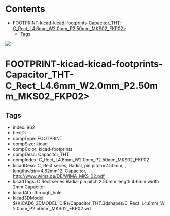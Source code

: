 



Contents
========

* [FOOTPRINT-kicad-kicad-footprints-Capacitor_THT-C_Rect_L4.6mm_W2.0mm_P2.50mm_MKS02_FKP02>](#footprint-kicad-kicad-footprints-capacitor_tht-c_rect_l46mm_w20mm_p250mm_mks02_fkp02)
	* [Tags](#tags)
  
![][im]
# FOOTPRINT-kicad-kicad-footprints-Capacitor_THT-C_Rect_L4.6mm_W2.0mm_P2.50mm_MKS02_FKP02>

## Tags

- index: 962
- hexID: 
- oompType: FOOTPRINT
- oompSize: kicad
- oompColor: kicad-footprints
- oompDesc: Capacitor_THT
- oompIndex: C_Rect_L4.6mm_W2.0mm_P2.50mm_MKS02_FKP02
- kicadDesc: C, Rect series, Radial, pin pitch=2.50mm, , length*width=4.6*2mm^2, Capacitor, http://www.wima.de/DE/WIMA_MKS_02.pdf
- kicadTags: C Rect series Radial pin pitch 2.50mm  length 4.6mm width 2mm Capacitor
- kicadAttr: through_hole
- kicad3DModel: ${KICAD6_3DMODEL_DIR}/Capacitor_THT.3dshapes/C_Rect_L4.6mm_W2.0mm_P2.50mm_MKS02_FKP02.wrl



[im]: image.png
